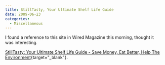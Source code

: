 ```yaml
---
title: StillTasty, Your Ultimate Shelf Life Guide
date: 2009-06-23
categories: 
  - Miscellaneous
---
```


I found a reference to this site in Wired Magazine this morning, thought it was interesting.

[StillTasty: Your Ultimate Shelf Life Guide - Save Money, Eat Better, Help The Environment](http://stilltasty.com/){target="_blank"}.
